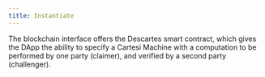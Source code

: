 ```yaml
---
title: Instantiate
---
```


The blockchain interface offers the Descartes smart contract, which gives the DApp the ability to specify a Cartesi Machine with a computation to be performed by one party (claimer), and verified by a second party (challenger).
